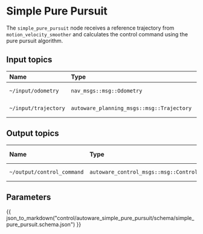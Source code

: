 # Simple Pure Pursuit

The `simple_pure_pursuit` node receives a reference trajectory from `motion_velocity_smoother` and calculates the control command using the pure pursuit algorithm.

## Input topics

| Name                 | Type                                      | Description          |
| :------------------- | :---------------------------------------- | :------------------- |
| `~/input/odometry`   | `nav_msgs::msg::Odometry`                 | ego odometry         |
| `~/input/trajectory` | `autoware_planning_msgs::msg::Trajectory` | reference trajectory |

## Output topics

| Name                       | Type                                  | Description     | QoS Durability |
| :------------------------- | :------------------------------------ | :-------------- | :------------- |
| `~/output/control_command` | `autoware_control_msgs::msg::Control` | control command | `volatile`     |

## Parameters

{{ json_to_markdown("control/autoware_simple_pure_pursuit/schema/simple_pure_pursuit.schema.json") }}
